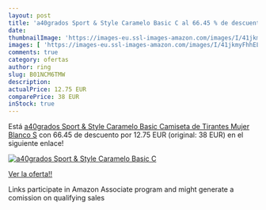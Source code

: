 ```yaml
---
layout: post
title: 'a40grados Sport & Style Caramelo Basic C al 66.45 % de descuento'
date: 
thumbnailImage: 'https://images-eu.ssl-images-amazon.com/images/I/41jkmyFhhEL._SL200_.jpg'
images: [ 'https://images-eu.ssl-images-amazon.com/images/I/41jkmyFhhEL._SL200_.jpg' ]
comments: true
category: ofertas
author: ring
slug: B01NCM6TMW
description:
actualPrice: 12.75 EUR
comparePrice: 38 EUR
inStock: true
---
```


Está [a40grados Sport & Style Caramelo Basic Camiseta de Tirantes  Mujer  Blanco  S](https://www.amazon.es/dp/B01NCM6TMW/?tag=tolees-21) con 66.45 de descuento por 12.75 EUR (original: 38 EUR) en el siguiente enlace!

[![a40grados Sport & Style Caramelo Basic C](https://images-eu.ssl-images-amazon.com/images/I/41jkmyFhhEL._SL200_.jpg)](https://www.amazon.es/dp/B01NCM6TMW/?tag=tolees-21)

[Ver la oferta!!](https://www.amazon.es/dp/B01NCM6TMW/?tag=tolees-21)

Links participate in Amazon Associate program and might generate a comission on qualifying sales


